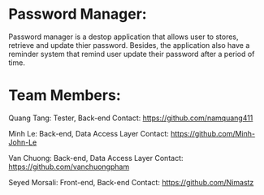 # Password Manager:
Password manager is a destop application that allows user to stores, retrieve and update thier password. 
Besides, the application also have a reminder system that remind user update their password after a period of time.

# Team Members:
Quang Tang: Tester, Back-end
Contact: https://github.com/namquang411

Minh Le: Back-end, Data Access Layer
Contact: https://github.com/Minh-John-Le

Van Chuong: Back-end, Data Access Layer
Contact: https://github.com/vanchuongpham

Seyed Morsali: Front-end, Back-end
Contact: https://github.com/Nimastz


